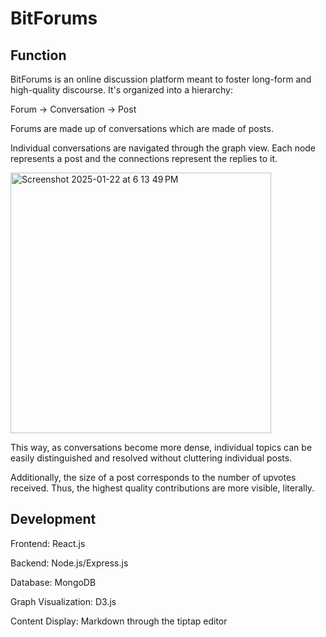 # BitForums

## Function
BitForums is an online discussion platform meant to foster long-form and high-quality discourse.
It's organized into a hierarchy:

Forum -> Conversation -> Post 

Forums are made up of conversations which are made of posts.

Individual conversations are navigated through the graph view.
Each node represents a post and the connections represent the replies to it.

<img width="417" alt="Screenshot 2025-01-22 at 6 13 49 PM" src="https://github.com/user-attachments/assets/d9b5f374-6c19-4248-b5d7-0705d88a13db" />

This way, as conversations become more dense, individual topics can be easily distinguished and resolved without cluttering individual posts.

Additionally, the size of a post corresponds to the number of upvotes received.
Thus, the highest quality contributions are more visible, literally.

## Development

Frontend: React.js

Backend: Node.js/Express.js

Database: MongoDB

Graph Visualization: D3.js

Content Display: Markdown through the tiptap editor
